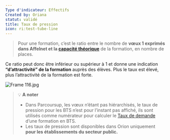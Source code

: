 ```yaml
---
Type d'indicateur: Effectifs
Created by: Oriana
statut: validé
title: Taux de pression
icon: ri:test-tube-line
---
```


> Pour une formation, c’est le ratio entre le nombre de **vœux 1 exprimés dans Affelnet et la [capacité théorique](capacite)** de la formation, en nombre de places.

Ce ratio peut donc être inférieur ou supérieur à 1 et donne une indication **“d’attractivité” de la formation** auprès des élèves. Plus le taux est élevé, plus l’attractivité de la formation est forte.

![Frame 116.jpg](glossaire/Frame_116.jpg)

>💡 **A noter**  
>- Dans Parcoursup, les vœux n’étant pas hiérarchisés, le taux de pression pour les BTS n’est pour l’instant pas affiché, ils sont utilisés comme numérateur pour calculer le [Taux de demande](taux-de-demande) d’une formation en BTS.
>- Les taux de pression sont disponibles dans Orion uniquement **pour les établissements du secteur public.**
